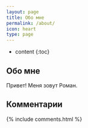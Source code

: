 ```yaml
---
layout: page
title: Обо мне
permalink: /about/
icon: heart
type: page
---
```


* content
{:toc}

## Обо мне

Привет! Меня зовут Роман.

## Комментарии

{% include comments.html %}
